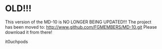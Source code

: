 # OLD!!!
This version of the MD-10 is NO LONGER BEING UPDATED!!! The project has been moved to: http://www.github.com/FGMEMBERS/MD-10.git
Please download it from there!

it0uchpods
